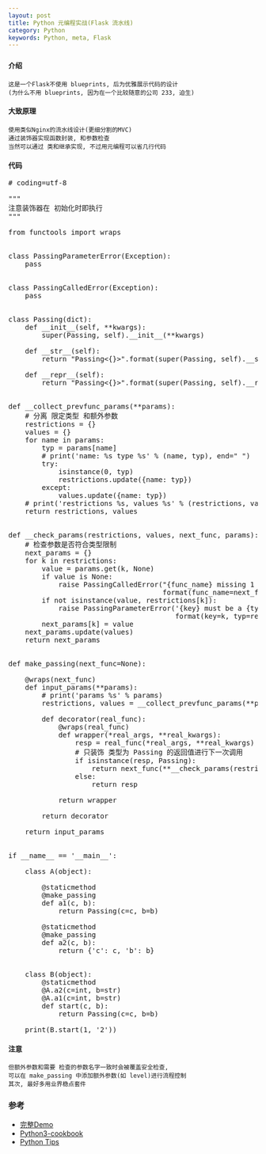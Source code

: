 ```yaml
---
layout: post
title: Python 元编程实战(Flask 流水线)
category: Python
keywords: Python, meta, Flask
---
```


### 

#### 介绍

	这是一个Flask不使用 blueprints, 后为优雅展示代码的设计
    (为什么不用 blueprints, 因为在一个比较随意的公司 233, 迫生)

#### 大致原理

    使用类似Nginx的流水线设计(更细分割的MVC)
    通过装饰器实现函数封装, 和参数检查
    当然可以通过 类和继承实现, 不过用元编程可以省几行代码

#### 代码


<pre class="prettyprint linenums">
# coding=utf-8

"""
注意装饰器在 初始化时即执行
"""

from functools import wraps


class PassingParameterError(Exception):
    pass


class PassingCalledError(Exception):
    pass


class Passing(dict):
    def __init__(self, **kwargs):
        super(Passing, self).__init__(**kwargs)

    def __str__(self):
        return "Passing<{}>".format(super(Passing, self).__str__())

    def __repr__(self):
        return "Passing<{}>".format(super(Passing, self).__repr__())


def __collect_prevfunc_params(**params):
    # 分离 限定类型 和额外参数
    restrictions = {}
    values = {}
    for name in params:
        typ = params[name]
        # print('name: %s type %s' % (name, typ), end=" ")
        try:
            isinstance(0, typ)
            restrictions.update({name: typ})
        except:
            values.update({name: typ})
    # print('restrictions %s, values %s' % (restrictions, values))
    return restrictions, values


def __check_params(restrictions, values, next_func, params):
    # 检查参数是否符合类型限制
    next_params = {}
    for k in restrictions:
        value = params.get(k, None)
        if value is None:
            raise PassingCalledError("{func_name} missing 1 required positional argument: {key}".
                                     format(func_name=next_func.__name__, key=k))
        if not isinstance(value, restrictions[k]):
            raise PassingParameterError('{key} must be a {typ}'.
                                        format(key=k, typ=restrictions[k].__name__))
        next_params[k] = value
    next_params.update(values)
    return next_params


def make_passing(next_func=None):

    @wraps(next_func)
    def input_params(**params):
        # print('params %s' % params)
        restrictions, values = __collect_prevfunc_params(**params)

        def decorator(real_func):
            @wraps(real_func)
            def wrapper(*real_args, **real_kwargs):
                resp = real_func(*real_args, **real_kwargs)
                # 只装饰 类型为 Passing 的返回值进行下一次调用
                if isinstance(resp, Passing):
                    return next_func(**__check_params(restrictions, values, next_func, resp))
                else:
                    return resp

            return wrapper

        return decorator

    return input_params


if __name__ == '__main__':

    class A(object):

        @staticmethod
        @make_passing
        def a1(c, b):
            return Passing(c=c, b=b)

        @staticmethod
        @make_passing
        def a2(c, b):
            return {'c': c, 'b': b}


    class B(object):
        @staticmethod
        @A.a2(c=int, b=str)
        @A.a1(c=int, b=str)
        def start(c, b):
            return Passing(c=c, b=b)

    print(B.start(1, '2'))
</pre>


#### 注意

    但额外参数和需要 检查的参数名字一致时会被覆盖安全检查,
    可以在 make_passing 中添加额外参数(如 level)进行流程控制 
    其次, 最好多用业界稳点套件

### 参考
- [完整Demo](https://github.com/xingdao/py_test/tree/master/flask)
- [Python3-cookbook](http://python3-cookbook.readthedocs.io/zh_CN/latest/)
- [Python Tips](http://tips.pyhub.cc/zh/latest/)

